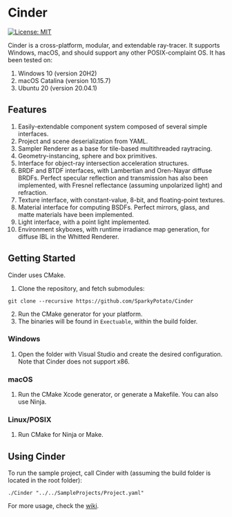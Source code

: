 # Cinder
[![License: MIT](https://img.shields.io/badge/license-MIT-green)](https://opensource.org/licenses/MIT)

Cinder is a cross-platform, modular, and extendable ray-tracer. It supports Windows, macOS,
and should support any other POSIX-complaint OS. It has been tested on:

1. Windows 10 (version 20H2)
2. macOS Catalina (version 10.15.7)
3. Ubuntu 20 (version 20.04.1)

## Features
1. Easily-extendable component system composed of several simple interfaces.
2. Project and scene deserialization from YAML.
3. Sampler Renderer as a base for tile-based multithreaded raytracing.
4. Geometry-instancing, sphere and box primitives.
5. Interface for object-ray intersection acceleration structures.
6. BRDF and BTDF interfaces, with Lambertian and Oren-Nayar diffuse BRDFs. Perfect specular reflection and transmission
   has also been implemented, with Fresnel reflectance (assuming unpolarized light) and refraction.
7. Texture interface, with constant-value, 8-bit, and floating-point textures.
8. Material interface for computing BSDFs. Perfect mirrors, glass, and matte materials have been implemented.
9. Light interface, with a point light implemented.
10. Environment skyboxes, with runtime irradiance map generation, for diffuse IBL in the Whitted Renderer.

## Getting Started
Cinder uses CMake.
1. Clone the repository, and fetch submodules:
``` 
git clone --recursive https://github.com/SparkyPotato/Cinder 
```
2. Run the CMake generator for your platform.
3. The binaries will be found in `Exectuable`, within the build folder.

### Windows
1. Open the folder with Visual Studio and create the desired configuration. Note that Cinder does not support x86.

### macOS
1. Run the CMake Xcode generator, or generate a Makefile. You can also use Ninja.

### Linux/POSIX
1. Run CMake for Ninja or Make.

## Using Cinder
To run the sample project, call Cinder with (assuming the build folder is located in the root folder):
```
./Cinder "../../SampleProjects/Project.yaml"
```
For more usage, check the [wiki](https://github.com/SparkyPotato/Cinder/wiki).
